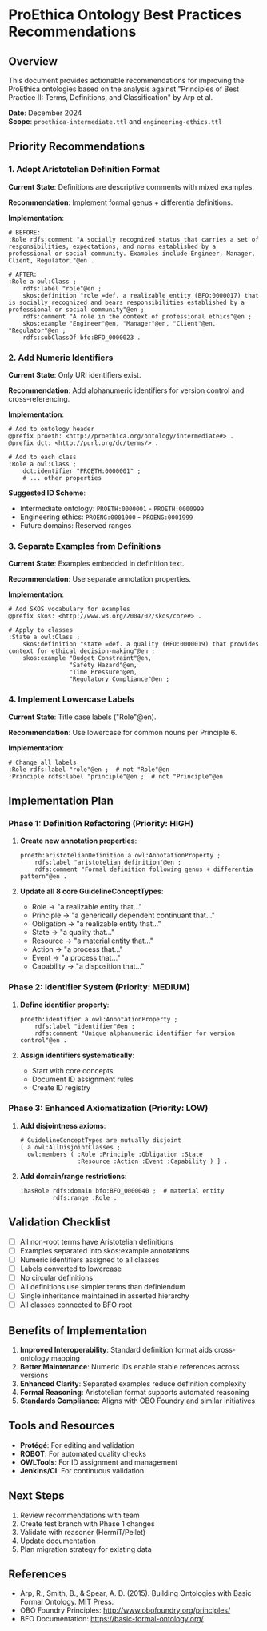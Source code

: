 # ProEthica Ontology Best Practices Recommendations

## Overview

This document provides actionable recommendations for improving the ProEthica ontologies based on the analysis against "Principles of Best Practice II: Terms, Definitions, and Classification" by Arp et al.

**Date**: December 2024  
**Scope**: `proethica-intermediate.ttl` and `engineering-ethics.ttl`

## Priority Recommendations

### 1. Adopt Aristotelian Definition Format

**Current State**: Definitions are descriptive comments with mixed examples.

**Recommendation**: Implement formal genus + differentia definitions.

**Implementation**:

```turtle
# BEFORE:
:Role rdfs:comment "A socially recognized status that carries a set of responsibilities, expectations, and norms established by a professional or social community. Examples include Engineer, Manager, Client, Regulator."@en .

# AFTER:
:Role a owl:Class ;
    rdfs:label "role"@en ;
    skos:definition "role =def. a realizable entity (BFO:0000017) that is socially recognized and bears responsibilities established by a professional or social community"@en ;
    rdfs:comment "A role in the context of professional ethics"@en ;
    skos:example "Engineer"@en, "Manager"@en, "Client"@en, "Regulator"@en ;
    rdfs:subClassOf bfo:BFO_0000023 .
```

### 2. Add Numeric Identifiers

**Current State**: Only URI identifiers exist.

**Recommendation**: Add alphanumeric identifiers for version control and cross-referencing.

**Implementation**:

```turtle
# Add to ontology header
@prefix proeth: <http://proethica.org/ontology/intermediate#> .
@prefix dct: <http://purl.org/dc/terms/> .

# Add to each class
:Role a owl:Class ;
    dct:identifier "PROETH:0000001" ;
    # ... other properties
```

**Suggested ID Scheme**:
- Intermediate ontology: `PROETH:0000001` - `PROETH:0000999`
- Engineering ethics: `PROENG:0001000` - `PROENG:0001999`
- Future domains: Reserved ranges

### 3. Separate Examples from Definitions

**Current State**: Examples embedded in definition text.

**Recommendation**: Use separate annotation properties.

**Implementation**:

```turtle
# Add SKOS vocabulary for examples
@prefix skos: <http://www.w3.org/2004/02/skos/core#> .

# Apply to classes
:State a owl:Class ;
    skos:definition "state =def. a quality (BFO:0000019) that provides context for ethical decision-making"@en ;
    skos:example "Budget Constraint"@en, 
                 "Safety Hazard"@en, 
                 "Time Pressure"@en, 
                 "Regulatory Compliance"@en ;
```

### 4. Implement Lowercase Labels

**Current State**: Title case labels ("Role"@en).

**Recommendation**: Use lowercase for common nouns per Principle 6.

**Implementation**:

```turtle
# Change all labels
:Role rdfs:label "role"@en ;  # not "Role"@en
:Principle rdfs:label "principle"@en ;  # not "Principle"@en
```

## Implementation Plan

### Phase 1: Definition Refactoring (Priority: HIGH)

1. **Create new annotation properties**:
   ```turtle
   proeth:aristotelianDefinition a owl:AnnotationProperty ;
       rdfs:label "aristotelian definition"@en ;
       rdfs:comment "Formal definition following genus + differentia pattern"@en .
   ```

2. **Update all 8 core GuidelineConceptTypes**:
   - Role → "a realizable entity that..."
   - Principle → "a generically dependent continuant that..."
   - Obligation → "a realizable entity that..."
   - State → "a quality that..."
   - Resource → "a material entity that..."
   - Action → "a process that..."
   - Event → "a process that..."
   - Capability → "a disposition that..."

### Phase 2: Identifier System (Priority: MEDIUM)

1. **Define identifier property**:
   ```turtle
   proeth:identifier a owl:AnnotationProperty ;
       rdfs:label "identifier"@en ;
       rdfs:comment "Unique alphanumeric identifier for version control"@en .
   ```

2. **Assign identifiers systematically**:
   - Start with core concepts
   - Document ID assignment rules
   - Create ID registry

### Phase 3: Enhanced Axiomatization (Priority: LOW)

1. **Add disjointness axioms**:
   ```turtle
   # GuidelineConceptTypes are mutually disjoint
   [ a owl:AllDisjointClasses ;
     owl:members ( :Role :Principle :Obligation :State 
                   :Resource :Action :Event :Capability ) ] .
   ```

2. **Add domain/range restrictions**:
   ```turtle
   :hasRole rdfs:domain bfo:BFO_0000040 ;  # material entity
            rdfs:range :Role .
   ```

## Validation Checklist

- [ ] All non-root terms have Aristotelian definitions
- [ ] Examples separated into skos:example annotations  
- [ ] Numeric identifiers assigned to all classes
- [ ] Labels converted to lowercase
- [ ] No circular definitions
- [ ] All definitions use simpler terms than definiendum
- [ ] Single inheritance maintained in asserted hierarchy
- [ ] All classes connected to BFO root

## Benefits of Implementation

1. **Improved Interoperability**: Standard definition format aids cross-ontology mapping
2. **Better Maintenance**: Numeric IDs enable stable references across versions
3. **Enhanced Clarity**: Separated examples reduce definition complexity
4. **Formal Reasoning**: Aristotelian format supports automated reasoning
5. **Standards Compliance**: Aligns with OBO Foundry and similar initiatives

## Tools and Resources

- **Protégé**: For editing and validation
- **ROBOT**: For automated quality checks
- **OWLTools**: For ID assignment and management
- **Jenkins/CI**: For continuous validation

## Next Steps

1. Review recommendations with team
2. Create test branch with Phase 1 changes
3. Validate with reasoner (HermiT/Pellet)
4. Update documentation
5. Plan migration strategy for existing data

## References

- Arp, R., Smith, B., & Spear, A. D. (2015). Building Ontologies with Basic Formal Ontology. MIT Press.
- OBO Foundry Principles: http://www.obofoundry.org/principles/
- BFO Documentation: https://basic-formal-ontology.org/